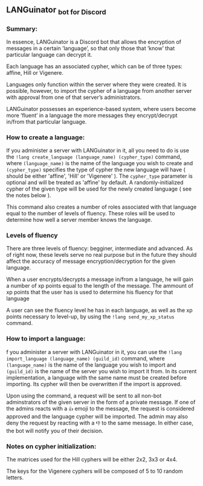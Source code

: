 
##  LANGuinator <sub>  bot for Discord </sub>

### Summary:

<p>In essence, LANGuinator is a Discord bot that allows the encryption of messages in a certain ’language’, so that only those that ’know’ that particular language can decrypt it.</p>

<p>Each language has an associated cypher, which can be of three types: affine, Hill or Vigenere. </p>

<p>Languages only function within the server where they were created. It is possible, however, to import the cypher of a language from another server with approval from one of that server’s administrators.</p>

<p>LANGuinator possesses an experience-based system, where users become more ’fluent’ in a language the more messages they encrypt/decrypt in/from that particular language.</p> 

### How to create a language:
<p>If you administer a server with LANGuinator in it, all you need to do is use the <code>!lang create_language (language_name) (cypher_type)</code> command, where <code>(language_name)</code> is the name of the language you wish to create and <code>(cypher_type)</code> specifies the type of cypher the new language will have ( should be either 'affine', 'Hill' or 'Vigenere' ). The <code>cypher_type</code> parameter is optional and will be treated as 'affine' by default. A randomly-initialized cypher of the given type will be used for the newly created language ( see the notes below ). </p> 

<p>This command also creates a number of roles associated with that language equal to the number of levels of fluency. These roles will be used to determine how well a server member knows the language.</p>

### Levels of fluency
<p> There are three levels of fluency: begginer, intermediate and advanced. As of right now, these levels serve no real purpose but in the future they should affect the accuracy of message encryption/decryption for the given language.</p>
  
<p>When a user encrypts/decrypts a message in/from a language, he will gain a number of xp points equal to the length of the message. The ammount of xp points that the user has is used to determine his fluency for that language </p>

<p> A user can see the fluency level he has in each language, as well as the xp points necessary to level-up, by using the <code>!lang send_my_xp_status</code> command.</p>

### How to import a language:
<p>f you administer a server with LANGuinator in it, you can use the <code>!lang import_language (language_name) (guild_id)</code> command, where <code>(language_name)</code> is the name of the language you wish to import and <code>(guild_id)</code> is the name of the server you wish to import it from. In its current implementation, a language with the same name must be created before importing. Its cypher will then be overwritten if the import is approved.</p>
  
 <p>Upon using the command, a request will be sent to all non-bot adminstrators of the given server in the form of a private message. If one of the admins reacts with a <code>👍</code> emoji to the message, the request is considered approved and the language cypher will be imported. The admin may also deny the request by reacting with a <code>👎</code> to the same message. In either case, the bot will notify you of their decision.</p> 
  

### Notes on cypher initialization:
<p>The matrices used for the Hill cyphers will be either 2x2, 3x3 or 4x4.</p>

<p>The keys for the Vigenere cyphers will be composed of 5 to 10 random letters.</p>


